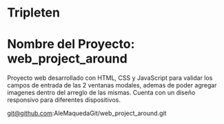# Tripleten

# Nombre del Proyecto: web_project_around

Proyecto web desarrollado con HTML, CSS y JavaScript para validar los campos de entrada de las 2 ventanas modales,
ademas de poder agregar imagenes dentro del arreglo de las mismas. Cuenta con un diseño responsivo para diferentes dispositivos.

git@github.com:AleMaquedaGit/web_project_around.git
